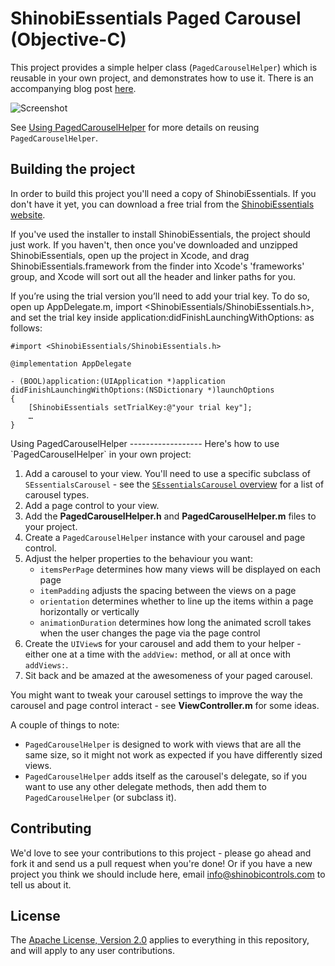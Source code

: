 ShinobiEssentials Paged Carousel (Objective-C)
=====================

This project provides a simple helper class (`PagedCarouselHelper`) which is reusable in your own project, and demonstrates how to use it. There is an accompanying blog post [here](http://www.shinobicontrols.com/blog/posts/2014/02/11/building-a-paged-carousel).

![Screenshot](screenshot.png?raw=true)

See [Using PagedCarouselHelper](#PagedCarouselHelper) for more details on reusing `PagedCarouselHelper`.

Building the project
------------------

In order to build this project you'll need a copy of ShinobiEssentials. If you don't have it yet, you can download a free trial from the [ShinobiEssentials website](http://www.shinobicontrols.com/ios/shinobiessentials/).

If you've used the installer to install ShinobiEssentials, the project should just work. If you haven't, then once you've downloaded and unzipped ShinobiEssentials, open up the project in Xcode, and drag ShinobiEssentials.framework from the finder into Xcode's 'frameworks' group, and Xcode will sort out all the header and linker paths for you.

If you’re using the trial version you’ll need to add your trial key. To do so, open up AppDelegate.m, import <ShinobiEssentials/ShinobiEssentials.h>, and set the trial key inside application:didFinishLaunchingWithOptions: as follows:

    #import <ShinobiEssentials/ShinobiEssentials.h>

    @implementation AppDelegate

    - (BOOL)application:(UIApplication *)application didFinishLaunchingWithOptions:(NSDictionary *)launchOptions
    {
        [ShinobiEssentials setTrialKey:@"your trial key"];
        …
    }

<a name="PagedCarouselHelper"/>
Using PagedCarouselHelper
------------------
Here's how to use `PagedCarouselHelper` in your own project:

1. Add a carousel to your view. You'll need to use a specific subclass of `SEssentialsCarousel` - see the [`SEssentialsCarousel` overview](http://www.shinobicontrols.com/docs/ShinobiControls/ShinobiEssentials/2.5.1/Standard/Normal/Classes/SEssentialsCarousel.html#overview) for a list of carousel types. 
2. Add a page control to your view.
3. Add the **PagedCarouselHelper.h** and **PagedCarouselHelper.m** files to your project.
4. Create a `PagedCarouselHelper` instance with your carousel and page control.
5. Adjust the helper properties to the behaviour you want:
    * `itemsPerPage` determines how many views will be displayed on each page
    * `itemPadding` adjusts the spacing between the views on a page
    * `orientation` determines whether to line up the items within a page horizontally or vertically
    * `animationDuration` determines how long the animated scroll takes when the user changes the page via the page control
6. Create the `UIView`s for your carousel and add them to your helper - either one at a time with the `addView:` method, or all at once with `addViews:`.
7. Sit back and be amazed at the awesomeness of your paged carousel.

You might want to tweak your carousel settings to improve the way the carousel and page control interact - see **ViewController.m** for some ideas.

A couple of things to note:

* `PagedCarouselHelper` is designed to work with views that are all the same size, so it might not work as expected if you have differently sized views.
* `PagedCarouselHelper` adds itself as the carousel's delegate, so if you want to use any other delegate methods, then add them to `PagedCarouselHelper` (or subclass it).

Contributing
------------

We'd love to see your contributions to this project - please go ahead and fork it and send us a pull request when you're done! Or if you have a new project you think we should include here, email info@shinobicontrols.com to tell us about it.

License
-------

The [Apache License, Version 2.0](license.txt) applies to everything in this repository, and will apply to any user contributions.

